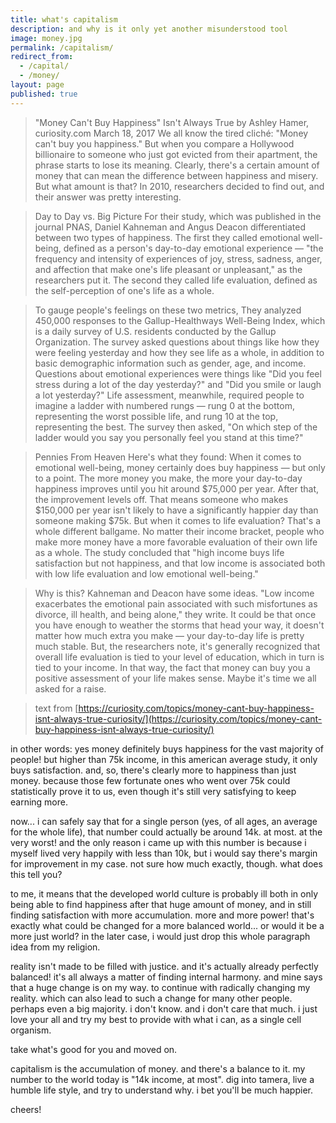```yaml
---
title: what's capitalism
description: and why is it only yet another misunderstood tool
image: money.jpg
permalink: /capitalism/
redirect_from:
  - /capital/
  - /money/
layout: page
published: true
---
```


>"Money Can't Buy Happiness" Isn't Always True
>by Ashley Hamer, curiosity.com
>March 18, 2017
>We all know the tired cliché: "Money can't buy you happiness." But when you compare a Hollywood billionaire to someone who just got evicted from their apartment, the phrase starts to lose its meaning. Clearly, there's a certain amount of money that can mean the difference between happiness and misery. But what amount is that? In 2010, researchers decided to find out, and their answer was pretty interesting.

>Day to Day vs. Big Picture
>For their study, which was published in the journal PNAS, Daniel Kahneman and Angus Deacon differentiated between two types of happiness. The first they called emotional well-being, defined as a person's day-to-day emotional experience — "the frequency and intensity of experiences of joy, stress, sadness, anger, and affection that make one's life pleasant or unpleasant," as the researchers put it. The second they called life evaluation, defined as the self-perception of one's life as a whole.

>To gauge people's feelings on these two metrics, They analyzed 450,000 responses to the Gallup-Healthways Well-Being Index, which is a daily survey of U.S. residents conducted by the Gallup Organization. The survey asked questions about things like how they were feeling yesterday and how they see life as a whole, in addition to basic demographic information such as gender, age, and income. Questions about emotional experiences were things like "Did you feel stress during a lot of the day yesterday?" and "Did you smile or laugh a lot yesterday?" Life assessment, meanwhile, required people to imagine a ladder with numbered rungs — rung 0 at the bottom, representing the worst possible life, and rung 10 at the top, representing the best. The survey then asked, "On which step of the ladder would you say you personally feel you stand at this time?"

>Pennies From Heaven
>Here's what they found: When it comes to emotional well-being, money certainly does buy happiness — but only to a point. The more money you make, the more your day-to-day happiness improves until you hit around $75,000 per year. After that, the improvement levels off. That means someone who makes $150,000 per year isn't likely to have a significantly happier day than someone making $75k. But when it comes to life evaluation? That's a whole different ballgame. No matter their income bracket, people who make more money have a more favorable evaluation of their own life as a whole. The study concluded that "high income buys life satisfaction but not happiness, and that low income is associated both with low life evaluation and low emotional well-being."

>Why is this? Kahneman and Deacon have some ideas. "Low income exacerbates the emotional pain associated with such misfortunes as divorce, ill health, and being alone," they write. It could be that once you have enough to weather the storms that head your way, it doesn't matter how much extra you make — your day-to-day life is pretty much stable. But, the researchers note, it's generally recognized that overall life evaluation is tied to your level of education, which in turn is tied to your income. In that way, the fact that money can buy you a positive assessment of your life makes sense. Maybe it's time we all asked for a raise.

>text from [https://curiosity.com/topics/money-cant-buy-happiness-isnt-always-true-curiosity/](https://curiosity.com/topics/money-cant-buy-happiness-isnt-always-true-curiosity/)

in other words: yes money definitely buys happiness for the vast majority of people! but higher than 75k income, in this american average study, it only buys satisfaction. and, so, there's clearly more to happiness than just money. because those few fortunate ones who went over 75k could statistically prove it to us, even though it's still very satisfying to keep earning more.

now... i can safely say that for a single person (yes, of all ages, an average for the whole life), that number could actually be around 14k. at most. at the very worst! and the only reason i came up with this number is because i myself lived very happily with less than 10k, but i would say there's margin for improvement in my case. not sure how much exactly, though. what does this tell you?

to me, it means that the developed world culture is probably ill both in only being able to find happiness after that huge amount of money, and in still finding satisfaction with more accumulation. more and more power! that's exactly what could be changed for a more balanced world... or would it be a more just world? in the later case, i would just drop this whole paragraph idea from my religion.

reality isn't made to be filled with justice. and it's actually already perfectly balanced! it's all always a matter of finding internal harmony. and mine says that a huge change is on my way. to continue with radically changing my reality. which can also lead to such a change for many other people. perhaps even a big majority. i don't know. and i don't care that much. i just love your all and try my best to provide with what i can, as a single cell organism.

take what's good for you and moved on.

capitalism is the accumulation of money. and there's a balance to it. my number to the world today is "14k income, at most". dig into tamera, live a humble life style, and try to understand why. i bet you'll be much happier.

cheers!
